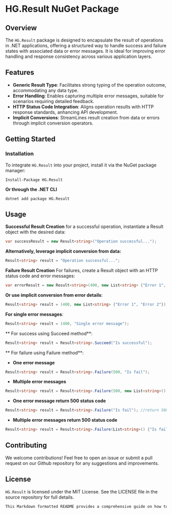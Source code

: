 # HG.Result NuGet Package

## Overview
The `HG.Result` package is designed to encapsulate the result of operations in .NET applications, offering a structured way to handle success and failure states with associated data or error messages. It is ideal for improving error handling and response consistency across various application layers.

## Features
- **Generic Result Type**: Facilitates strong typing of the operation outcome, accommodating any data type.
- **Error Handling**: Enables capturing multiple error messages, suitable for scenarios requiring detailed feedback.
- **HTTP Status Code Integration**: Aligns operation results with HTTP response standards, anhancing API development.
- **Implicit Conversions**: StreamLines result creation from data or errors through implicit conversion operators.

## Getting Started

### Installation
To integrate `HG.Result` into your project, install it via the NuGet package manager:

````plaintext
Install-Package HG.Result
`````

**Or through the .NET CLI**
````plaintext
dotnet add package HG.Result
````

## Usage
**Successful Result Creation**
for a successful operation, instantiate a Result object with the desired data:
````csharp
var successResult = new Result<string>("Operation successful...");
````

**Alternatively, leverage implicit conversion from data:**
````csharp
Result<string> result = "Operation successful...";
````

**Failure Result Creation**
For failures, create a Result object with an HTTP status code and error messages:
````csharp
var errorResult = new Result<string>(400, new List<string> {"Error 1", "Error 2"});
````

**Or use implicit conversion from error details**:
````csharp
Result<string> result = (400, new List<string> {"Error 1", "Error 2"});
````

**For single error messages**:
````csharp
Result<string> result = (400, "Single error message");
````

** For success using Succeed method**:
````csharp
Result<string> result = Result<string>.Succeed("Is successful");
````

** For failure using Failure method**:
- **One error message**
````csharp
Result<string> result = Result<string>.Failure(500, "Is fail");
````

- **Multiple error messages**
````csharp
Result<string> result = Result<string>.Failure(500, new List<string>() {"Is fail!", "Is not unique"}");
````

- **One error message return 500 status code**
````csharp
Result<string> result = Result<string>.Failure("Is fail"); //return 500 status code
````

- **Multiple error messages return 500 status code**
````csharp
Result<string> result = Result<string>.Failure(List<string>() {"Is fail!", "Is not unique"}"); //return 500 status code
````

## Contributing
We welcome contributions! Feel free to open an issue or submit a pull request on our Github repository for any suggestions and improvements.

## License
`HG.Result` is licensed under the MIT License. See the LICENSE file in the source repository for full details.

````rust
This Markdown formatted README provides a comprehensive guide on how to use the `HG.Result` package, suitable for your project's repository or documentation. 
````
